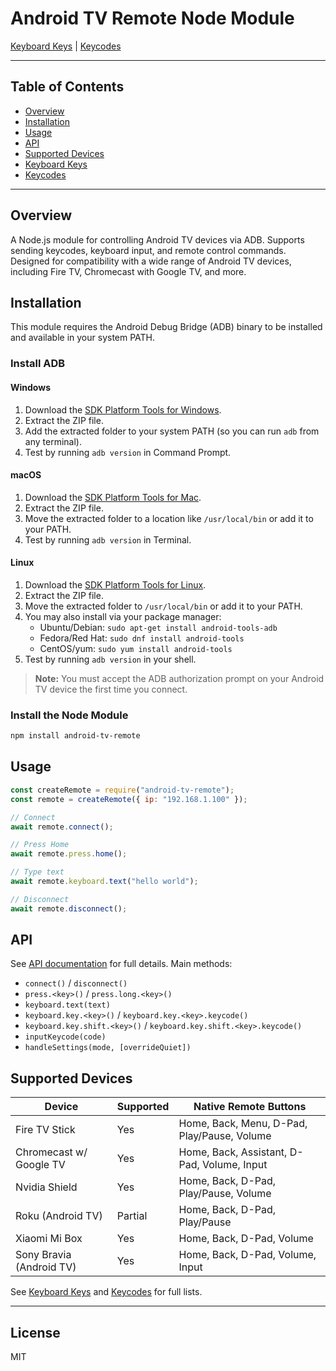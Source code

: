 # Android TV Remote Node Module

[Keyboard Keys](./docs/KEYBOARD_KEYS.md) | [Keycodes](./docs/KEYCODES.md)

---

## Table of Contents

- [Overview](#overview)
- [Installation](#installation)
- [Usage](#usage)
- [API](#api)
- [Supported Devices](#supported-devices)
- [Keyboard Keys](./docs/KEYBOARD_KEYS.md)
- [Keycodes](./docs/KEYCODES.md)

---

## Overview

A Node.js module for controlling Android TV devices via ADB. Supports sending keycodes, keyboard input, and remote control commands. Designed for compatibility with a wide range of Android TV devices, including Fire TV, Chromecast with Google TV, and more.

## Installation

This module requires the Android Debug Bridge (ADB) binary to be installed and available in your system PATH.

### Install ADB

#### Windows

1. Download the [SDK Platform Tools for Windows](https://developer.android.com/studio/releases/platform-tools).
2. Extract the ZIP file.
3. Add the extracted folder to your system PATH (so you can run `adb` from any terminal).
4. Test by running `adb version` in Command Prompt.

#### macOS

1. Download the [SDK Platform Tools for Mac](https://developer.android.com/studio/releases/platform-tools).
2. Extract the ZIP file.
3. Move the extracted folder to a location like `/usr/local/bin` or add it to your PATH.
4. Test by running `adb version` in Terminal.

#### Linux

1. Download the [SDK Platform Tools for Linux](https://developer.android.com/studio/releases/platform-tools).
2. Extract the ZIP file.
3. Move the extracted folder to `/usr/local/bin` or add it to your PATH.
4. You may also install via your package manager:
   - Ubuntu/Debian: `sudo apt-get install android-tools-adb`
   - Fedora/Red Hat: `sudo dnf install android-tools`
   - CentOS/yum: `sudo yum install android-tools`
5. Test by running `adb version` in your shell.

> **Note:** You must accept the ADB authorization prompt on your Android TV device the first time you connect.

### Install the Node Module

```sh
npm install android-tv-remote
```

## Usage

```js
const createRemote = require("android-tv-remote");
const remote = createRemote({ ip: "192.168.1.100" });

// Connect
await remote.connect();

// Press Home
await remote.press.home();

// Type text
await remote.keyboard.text("hello world");

// Disconnect
await remote.disconnect();
```

## API

See [API documentation](#) for full details. Main methods:

- `connect()` / `disconnect()`
- `press.<key>()` / `press.long.<key>()`
- `keyboard.text(text)`
- `keyboard.key.<key>()` / `keyboard.key.<key>.keycode()`
- `keyboard.key.shift.<key>()` / `keyboard.key.shift.<key>.keycode()`
- `inputKeycode(code)`
- `handleSettings(mode, [overrideQuiet])`

## Supported Devices

| Device                   | Supported | Native Remote Buttons                       |
| ------------------------ | --------- | ------------------------------------------- |
| Fire TV Stick            | Yes       | Home, Back, Menu, D-Pad, Play/Pause, Volume |
| Chromecast w/ Google TV  | Yes       | Home, Back, Assistant, D-Pad, Volume, Input |
| Nvidia Shield            | Yes       | Home, Back, D-Pad, Play/Pause, Volume       |
| Roku (Android TV)        | Partial   | Home, Back, D-Pad, Play/Pause               |
| Xiaomi Mi Box            | Yes       | Home, Back, D-Pad, Volume                   |
| Sony Bravia (Android TV) | Yes       | Home, Back, D-Pad, Volume, Input            |

See [Keyboard Keys](./docs/KEYBOARD_KEYS.md) and [Keycodes](./docs/KEYCODES.md) for full lists.

---

## License

MIT
